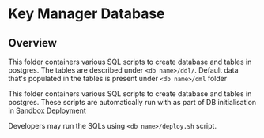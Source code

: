 # Key Manager Database

## Overview
This folder containers various SQL scripts to create database and tables in postgres. The tables are described under `<db name>/ddl/`. Default data that's populated in the tables is present under `<db name>/dml` folder 

This folder containers various SQL scripts to create database and tables in postgres.  These scripts are automatically run with as part of DB initialisation in [Sandbox Deployment](https://docs.mosip.io/1.2.0/deployment/sandbox-deployment) 

Developers may run the SQLs using `<db name>/deploy.sh` script.

